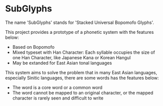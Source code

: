 # SubGlyphs
The name 'SubGlyphs' stands for 'Stacked Universal Bopomofo Glyphs'. 

This project provides a prototype of a phonetic system with the features below: 
  - Based on Bopomofo
  - Mixed typeset with Han Character: Each syllable occupies the size of one Han Character, like Japanese Kana or Korean Hangul
  - May be extanded for East Asian tonal languages

This system aims to solve the problem that in many East Asian languages, especially Sinitic languages, there are some words has the features below: 
  - The word is a core word or a common word
  - The word cannot be mapped to an original character, or the mapped character is rarely seen and difficult to write